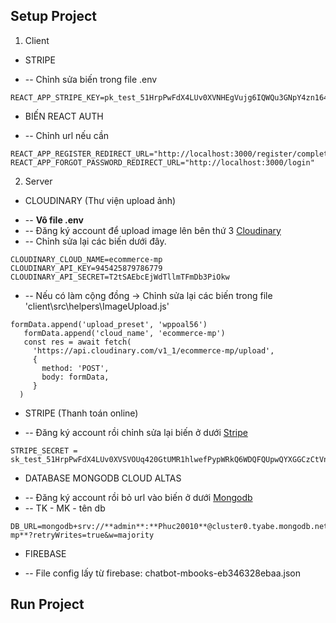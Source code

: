 ## Setup Project
1. Client
- STRIPE
 * -- Chỉnh sửa biến trong file .env 
 ```
REACT_APP_STRIPE_KEY=pk_test_51HrpPwFdX4LUv0XVNHEgVujg6IQWQu3GNpY4zn164NXUjX1Kxlg0eiTAIpmmRi1pRvjUeYUQLKSXoyhwa04JbQfy00wtkKDC7d 
 ```
- BIẾN REACT AUTH
 * -- Chỉnh url nếu cần
 ```
REACT_APP_REGISTER_REDIRECT_URL="http://localhost:3000/register/complete"
REACT_APP_FORGOT_PASSWORD_REDIRECT_URL="http://localhost:3000/login"
 ```
2. Server
- CLOUDINARY (Thư viện upload ảnh)
 * -- **Vô file .env**
 * -- Đăng ký account để upload image lên bên thứ 3 [Cloudinary](https://cloudinary.com/users/login)
 * -- Chỉnh sửa lại các biến dưới đây.
 ```
 CLOUDINARY_CLOUD_NAME=ecommerce-mp    
 CLOUDINARY_API_KEY=945425879786779   
 CLOUDINARY_API_SECRET=T2tSAEbcEjWdTllmTFmDb3PiOkw  
```
* -- Nếu có làm cộng đồng -> Chỉnh sửa lại các biến trong file 'client\src\helpers\ImageUpload.js'
 ```
formData.append('upload_preset', 'wppoal56')
    formData.append('cloud_name', 'ecommerce-mp')
    const res = await fetch(
      'https://api.cloudinary.com/v1_1/ecommerce-mp/upload',
      {
        method: 'POST',
        body: formData,
      }
   )
 ```
- STRIPE (Thanh toán online)
 * -- Đăng ký account rồi chỉnh sửa lại biến ở dưới [Stripe](https://dashboard.stripe.com/login)
 ```
 STRIPE_SECRET = sk_test_51HrpPwFdX4LUv0XVSVOUq420GtUMR1hlwefPypWRkQ6WDQFQUpwQYXGGCzCtVnzJXo7GOJuyuezGTgTFpQBaL01q00X01SQcZd
 ```
- DATABASE MONGODB CLOUD ALTAS 
 * -- Đăng ký account rồi bỏ url vào biến ở dưới [Mongodb](https://account.mongodb.com/account/login?nds=true)
 * -- TK - MK - tên db
 ```
 DB_URL=mongodb+srv://**admin**:**Phuc20010**@cluster0.tyabe.mongodb.net/**shop-mp**?retryWrites=true&w=majority
```
- FIREBASE 
 * -- File config lấy từ firebase: chatbot-mbooks-eb346328ebaa.json 
 
## Run Project
